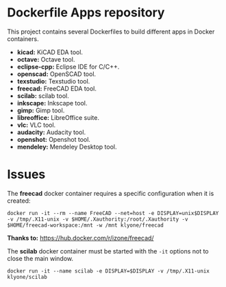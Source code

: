 # Dockerfile Apps repository

This project contains several Dockerfiles to build different apps in Docker containers.

- **kicad:** KiCAD EDA tool.
- **octave:** Octave tool.
- **eclipse-cpp:** Eclipse IDE for C/C++.
- **openscad:** OpenSCAD tool.
- **texstudio:** Texstudio tool.
- **freecad:** FreeCAD EDA tool.
- **scilab:** scilab tool.
- **inkscape:** Inkscape tool.
- **gimp:** Gimp tool.
- **libreoffice:** LibreOffice suite.
- **vlc:** VLC tool.
- **audacity:** Audacity tool.
- **openshot:** Openshot tool.
- **mendeley:** Mendeley Desktop tool.

# Issues

The **freecad** docker container requires a specific configuration when it is created:

`docker run -it --rm --name FreeCAD --net=host -e DISPLAY=unix$DISPLAY -v /tmp/.X11-unix -v $HOME/.Xauthority:/root/.Xauthority -v $HOME/freecad-workspace:/mnt -w /mnt klyone/freecad`

**Thanks to:** https://hub.docker.com/r/izone/freecad/

The **scilab** docker container must be started with the `-it` options not to close the main window.

`docker run -it --name scilab -e DISPLAY=$DISPLAY -v /tmp/.X11-unix klyone/scilab`
